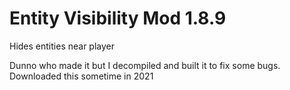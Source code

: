 # Entity Visibility Mod 1.8.9

Hides entities near player

Dunno who made it but I decompiled and built it to fix some bugs. Downloaded this sometime in 2021
